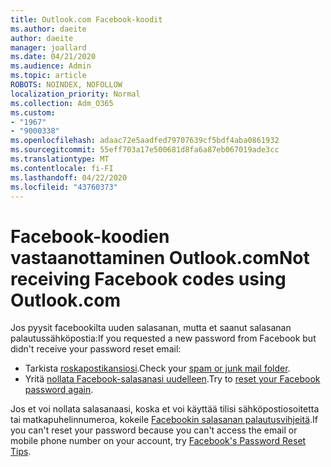 ```yaml
---
title: Outlook.com Facebook-koodit
ms.author: daeite
author: daeite
manager: joallard
ms.date: 04/21/2020
ms.audience: Admin
ms.topic: article
ROBOTS: NOINDEX, NOFOLLOW
localization_priority: Normal
ms.collection: Adm_O365
ms.custom:
- "1967"
- "9000338"
ms.openlocfilehash: adaac72e5aadfed79707639cf5bdf4aba0861932
ms.sourcegitcommit: 55eff703a17e500681d8fa6a87eb067019ade3cc
ms.translationtype: MT
ms.contentlocale: fi-FI
ms.lasthandoff: 04/22/2020
ms.locfileid: "43760373"
---
```

# <a name="not-receiving-facebook-codes-using-outlookcom"></a><span data-ttu-id="c68e3-102">Facebook-koodien vastaanottaminen Outlook.com</span><span class="sxs-lookup"><span data-stu-id="c68e3-102">Not receiving Facebook codes using Outlook.com</span></span>

<span data-ttu-id="c68e3-103">Jos pyysit facebookilta uuden salasanan, mutta et saanut salasanan palautussähköpostia:</span><span class="sxs-lookup"><span data-stu-id="c68e3-103">If you requested a new password from Facebook but didn't receive your password reset email:</span></span>

- <span data-ttu-id="c68e3-104">Tarkista [roskapostikansiosi](https://outlook.live.com/mail/junkemail).</span><span class="sxs-lookup"><span data-stu-id="c68e3-104">Check your [spam or junk mail folder](https://outlook.live.com/mail/junkemail).</span></span>
- <span data-ttu-id="c68e3-105">Yritä [nollata Facebook-salasanasi uudelleen](https://aka.ms/facebook-password-reset).</span><span class="sxs-lookup"><span data-stu-id="c68e3-105">Try to [reset your Facebook password again](https://aka.ms/facebook-password-reset).</span></span>

<span data-ttu-id="c68e3-106">Jos et voi nollata salasanaasi, koska et voi käyttää tilisi sähköpostiosoitetta tai matkapuhelinnumeroa, kokeile [Facebookin salasanan palautusvihjeitä](https://aka.ms/facebook-password-help).</span><span class="sxs-lookup"><span data-stu-id="c68e3-106">If you can't reset your password because you can't access the email or mobile phone number on your account, try [Facebook's Password Reset Tips](https://aka.ms/facebook-password-help).</span></span>